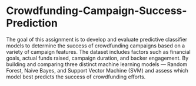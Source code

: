 # Crowdfunding-Campaign-Success-Prediction

The goal of this assignment is to develop and evaluate predictive classifier models to determine the success of crowdfunding campaigns based on a variety of campaign features. The dataset includes factors such as financial goals, actual funds raised, campaign duration, and backer engagement. By building and comparing three distinct machine learning models — Random Forest, Naive Bayes, and Support Vector Machine (SVM) and assess which model best predicts the success of crowdfunding efforts.
